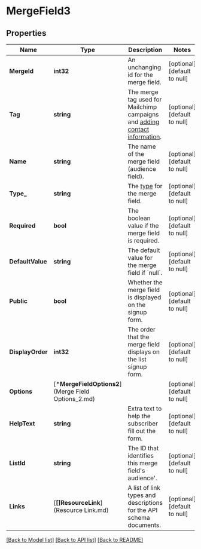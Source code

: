 # MergeField3

## Properties
Name | Type | Description | Notes
------------ | ------------- | ------------- | -------------
**MergeId** | **int32** | An unchanging id for the merge field. | [optional] [default to null]
**Tag** | **string** | The merge tag used for Mailchimp campaigns and [adding contact information](https://mailchimp.com/developer/marketing/docs/merge-fields/#add-merge-data-to-contacts). | [optional] [default to null]
**Name** | **string** | The name of the merge field (audience field). | [optional] [default to null]
**Type_** | **string** | The [type](https://mailchimp.com/developer/marketing/docs/merge-fields/#structure) for the merge field. | [optional] [default to null]
**Required** | **bool** | The boolean value if the merge field is required. | [optional] [default to null]
**DefaultValue** | **string** | The default value for the merge field if &#x60;null&#x60;. | [optional] [default to null]
**Public** | **bool** | Whether the merge field is displayed on the signup form. | [optional] [default to null]
**DisplayOrder** | **int32** | The order that the merge field displays on the list signup form. | [optional] [default to null]
**Options** | [***MergeFieldOptions2**](Merge Field Options_2.md) |  | [optional] [default to null]
**HelpText** | **string** | Extra text to help the subscriber fill out the form. | [optional] [default to null]
**ListId** | **string** | The ID that identifies this merge field&#x27;s audience&#x27;. | [optional] [default to null]
**Links** | [**[]ResourceLink**](Resource Link.md) | A list of link types and descriptions for the API schema documents. | [optional] [default to null]

[[Back to Model list]](../README.md#documentation-for-models) [[Back to API list]](../README.md#documentation-for-api-endpoints) [[Back to README]](../README.md)

